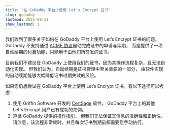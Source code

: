 ```yaml
---
title: "在 GoDaddy 平台上使用 Let's Encrypt 证书"
slug: godaddy
lastmod: 2025-08-11
show_lastmod: 1
---
```


我们收到了很多关于如何在 GoDaddy 平台上使用 Let’s Encrypt 证书的问题。 GoDaddy 不支持通过 [ACME 协议](https://tools.ietf.org/html/rfc8555)自动完成证书的申请与续期， 而是提供了一项自动续期的[付费功能](https://www.godaddy.com/web-security/ssl-certificate)，只能用于由他们所签发的证书。

目前我们不建议在 GoDaddy 上使用我们的证书，因为其操作流程复杂，且无法自动化实现。 但我们认为，自动续期是证书管理中至关重要的一部分， 由软件实现的自动续期能够大幅降低证书过期失效的风险。

如果您仍想尝试在 GoDaddy 平台上使用 Let’s Encrypt 证书，有以下途径可以考虑：

1. 使用 Griffin Software 开发的 [CertSage](https://certsage.com/) 软件。 GoDaddy 平台上的其他 Let's Encrypt 用户已有成功的先例。
2. 遵循 GoDaddy 提供的[操作指引](https://www.godaddy.com/help/install-a-lets-encrypt-certificate-on-your-cpanel-hosting-account-28023)， 但我们无法保证其信息的准确性和正确性。 请注意，该流程非常耗时，并且每次证书到期前都需要您手动执行。

